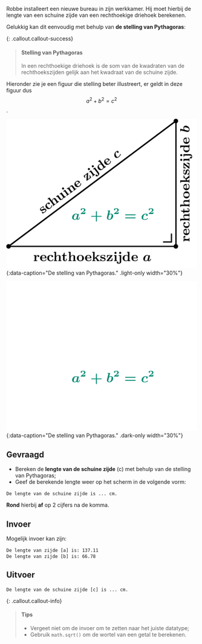Robbe installeert een nieuwe bureau in zijn werkkamer. Hij moet hierbij de lengte van een schuine zijde van een rechthoekige driehoek berekenen. 

Gelukkig kan dit eenvoudig met behulp van **de stelling van Pythagoras**:

{: .callout.callout-success}
>#### Stelling van Pythagoras
> In een rechthoekige driehoek is de som van de kwadraten van de rechthoekszijden gelijk aan het kwadraat van de schuine zijde.

Hieronder zie je een figuur die stelling beter illustreert, er geldt in deze figuur dus $$a^2+b^2 = c^2$$.

![De stelling van Pythagoras.](media/pythagoras.png "De stelling van Pythagoras."){:data-caption="De stelling van Pythagoras." .light-only width="30%"}

![De stelling van Pythagoras.](media/pythagoras_dark.png "De stelling van Pythagoras."){:data-caption="De stelling van Pythagoras." .dark-only width="30%"}


## Gevraagd
- Bereken de **lengte van de schuine zijde** (c) met behulp van de stelling van Pythagoras;
- Geef de berekende lengte weer op het scherm in de volgende vorm: 

```
De lengte van de schuine zijde is ... cm.
```

**Rond** hierbij **af** op 2 cijfers na de komma.

## Invoer
Mogelijk invoer kan zijn:

```
De lengte van zijde [a] is: 137.11
De lengte van zijde [b] is: 66.78
```

## Uitvoer
```
De lengte van de schuine zijde [c] is ... cm.
```

{: .callout.callout-info}
>#### Tips
> - Vergeet niet om de invoer om te zetten naar het juiste datatype;
> - Gebruik `math.sqrt()` om de wortel van een getal te berekenen.
